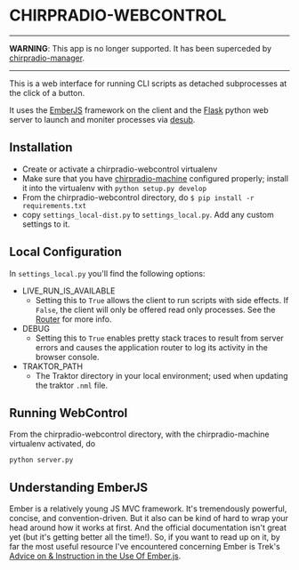 # CHIRPRADIO-WEBCONTROL

***

**WARNING**: This app is no longer supported. It has been superceded by
[chirpradio-manager](https://github.com/chirpradio/chirpradio-manager).


***

This is a web interface for running CLI scripts as detached subprocesses at the click of a button.

It uses the [EmberJS](http://emberjs.com/) framework on the client and the [Flask](http://flask.pocoo.org/) python web server to launch and moniter processes via [desub](http://desub.readthedocs.org/en/latest/index.html).

## Installation

- Create or activate a chirpradio-webcontrol virtualenv
- Make sure that you have [chirpradio-machine](https://github.com/chirpradio/chirpradio-machine)
  configured properly; install it into the virtualenv with
  `python setup.py develop`
- From the chirpradio-webcontrol directory, do `$ pip install -r requirements.txt`
- copy `settings_local-dist.py` to `settings_local.py`. Add any custom
  settings to it.

## Local Configuration

In `settings_local.py` you'll find the following options:

- LIVE_RUN_IS_AVAILABLE
	- Setting this to `True` allows the client to run scripts with side effects. If `False`, the client will only be offered read only processes. See the [Router](https://github.com/chirpradio/chirpradio-webcontrol/blob/develop/static/js/app.js#L119) for more info.
- DEBUG
	- Setting this to `True` enables pretty stack traces to result from server errors and causes the application router to log its activity in the browser console.
- TRAKTOR_PATH
	- The Traktor directory in your local environment; used when updating the traktor `.nml` file.

## Running WebControl

From the chirpradio-webcontrol directory, with the chirpradio-machine virtualenv activated, do

```
python server.py
```

## Understanding EmberJS

Ember is a relatively young JS MVC framework. It's tremendously powerful, concise, and convention-driven. But it also can be kind of hard to wrap your head around
how it works at first. And the official documentation isn't great yet (but it's getting better all the time!). So, if you want to read up on it, by far
the most useful resource I've encountered concerning Ember is Trek's [Advice on & Instruction in the Use Of Ember.js](http://trek.github.com/).
